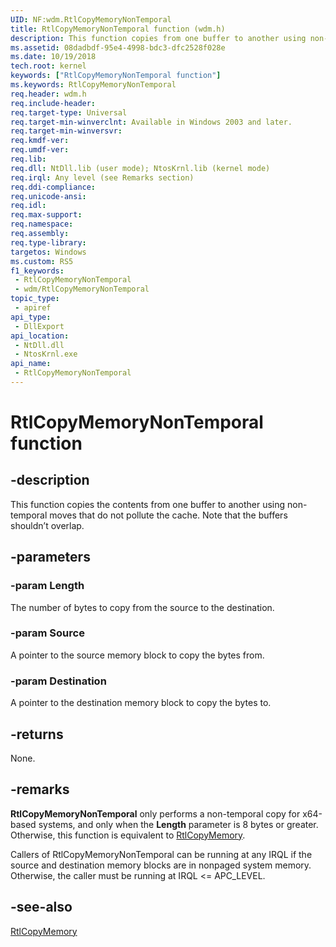 ```yaml
---
UID: NF:wdm.RtlCopyMemoryNonTemporal
title: RtlCopyMemoryNonTemporal function (wdm.h)
description: This function copies from one buffer to another using non-temporal moves that do not pollute the cache. The buffers shouldn’t overlap.
ms.assetid: 08dadbdf-95e4-4998-bdc3-dfc2528f028e
ms.date: 10/19/2018
tech.root: kernel
keywords: ["RtlCopyMemoryNonTemporal function"]
ms.keywords: RtlCopyMemoryNonTemporal
req.header: wdm.h
req.include-header: 
req.target-type: Universal
req.target-min-winverclnt: Available in Windows 2003 and later.
req.target-min-winversvr: 
req.kmdf-ver: 
req.umdf-ver: 
req.lib: 
req.dll: NtDll.lib (user mode); NtosKrnl.lib (kernel mode)
req.irql: Any level (see Remarks section)
req.ddi-compliance: 
req.unicode-ansi: 
req.idl: 
req.max-support: 
req.namespace: 
req.assembly: 
req.type-library: 
targetos: Windows
ms.custom: RS5
f1_keywords:
 - RtlCopyMemoryNonTemporal
 - wdm/RtlCopyMemoryNonTemporal
topic_type:
 - apiref
api_type:
 - DllExport
api_location:
 - NtDll.dll
 - NtosKrnl.exe
api_name:
 - RtlCopyMemoryNonTemporal
---
```


# RtlCopyMemoryNonTemporal function


## -description

This function copies the contents from one buffer to another using non-temporal moves that do not pollute the cache. Note that the buffers shouldn’t overlap.

## -parameters

### -param Length

The number of bytes to copy from the source to the destination.

### -param Source

A pointer to the source memory block to copy the bytes from.

### -param Destination

A pointer to the destination memory block to copy the bytes to.

## -returns

None.

## -remarks

**RtlCopyMemoryNonTemporal** only performs a non-temporal copy for x64-based systems, and only when the **Length** parameter is 8 bytes or greater. Otherwise, this function is equivalent to [RtlCopyMemory](./nf-wdm-rtlcopymemory.md).

Callers of RtlCopyMemoryNonTemporal can be running at any IRQL if the source and destination memory blocks are in nonpaged system memory. Otherwise, the caller must be running at IRQL <= APC_LEVEL.

## -see-also

[RtlCopyMemory](./nf-wdm-rtlcopymemory.md)
